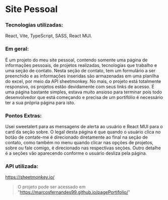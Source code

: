 # Site Pessoal

### Tecnologias utilizadas:
React, Vite, TypeScript, SASS, React MUI.

### Em geral:
É um projeto do meu site pessoal, contendo somente uma página de informações pessoais, de projetos realizadas, tecnologias que trabalho e uma seção de contato. Nesta seção de contato, tem um formulário a ser preenchido e as informações inseridas são armazenadas em uma planilha do excel, por meio da API sheetmonkey.
No mais, o projeto está totalmente responsivo, os projetos estão devidamente com seus links de acesso. É uma página bastante simples, estava muito ansioso para terminar pois todo desenvolvedor que está começando e precisa de um portifólio é necessário ter a sua própria página para isto.

### Pontos Extras:
Usei sweetalert para as mensagens de alerta ao usuário e React MUI para o card da seção sobre.
O legal desta página é que quando o usuário clica no botão de contate-me é direcionado diretamente ao final na seção de contato, como também no menu quando clicar nas opções de projetos, sobre ou fale comigo, é direcionado nas respectivas seções. Outro detalhe é a seções vão aparecendo conforme o usuário desliza pela página.

### API utilizada:
https://sheetmonkey.io/

> O projeto pode ser acessado em "https://marcosfernandes99.github.io/pagePortifolio/"